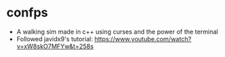 # confps
	
* A walking sim made in c++ using curses and the power of the terminal
* Followed javidx9's tutorial: https://www.youtube.com/watch?v=xW8skO7MFYw&t=258s
